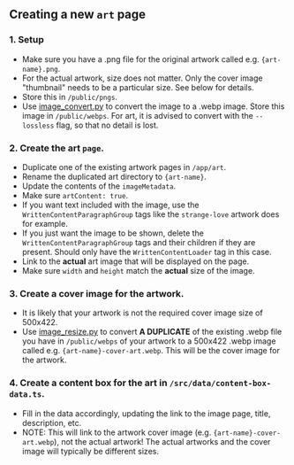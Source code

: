 ## Creating a new `art` page

### 1. Setup

- Make sure you have a .png file for the original artwork called e.g. `{art-name}.png`.
- For the actual artwork, size does not matter. Only the cover image "thumbnail" needs to be a particular size. See below for details.
- Store this in `/public/pngs`.
- Use [image_convert.py](https://github.com/ShaneBonkowski/file-utilities/blob/main/src/file_utilities/tools/image_convert.py) to convert the image to a .webp image. Store this image in `/public/webps`. For art, it is advised to convert with the `--lossless` flag, so that no detail is lost.

### 2. Create the art `page`.

- Duplicate one of the existing artwork pages in `/app/art`.
- Rename the duplicated art directory to `{art-name}`.
- Update the contents of the `imageMetadata`.
- Make sure `artContent: true`.
- If you want text included with the image, use the `WrittenContentParagraphGroup` tags like the `strange-love` artwork does for example.
- If you just want the image to be shown, delete the `WrittenContentParagraphGroup` tags and their children if they are present. Should only have the `WrittenContentLoader` tag in this case.
- Link to the **actual** art image that will be displayed on the page.
- Make sure `width` and `height` match the **actual** size of the image.

### 3. Create a cover image for the artwork.

- It is likely that your artwork is not the required cover image size of 500x422.
- Use [image_resize.py](https://github.com/ShaneBonkowski/file-utilities/blob/main/src/file_utilities/tools/image_resize.py) to convert **A DUPLICATE** of the existing .webp file you have in `/public/webps` of your artwork to a 500x422 .webp image called e.g. `{art-name}-cover-art.webp`. This will be the cover image for the artwork.

### 4. Create a content box for the art in `/src/data/content-box-data.ts`.

- Fill in the data accordingly, updating the link to the image page, title, description, etc.
- NOTE: This will link to the artwork cover image (e.g. `{art-name}-cover-art.webp`), not the actual artwork! The actual artworks and the cover image will typically be different sizes.
